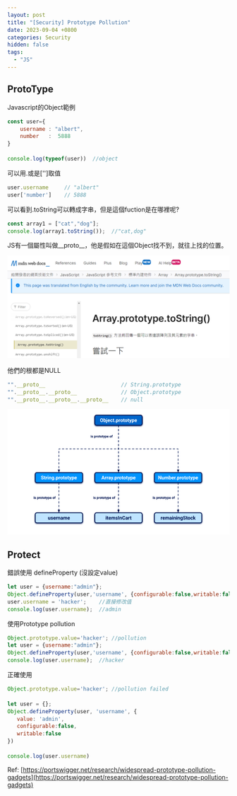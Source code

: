 ```yaml
---
layout: post
title: "[Security] Prototype Pollution"
date: 2023-09-04 +0800
categories: Security
hidden: false
tags:
  - "JS"
---
```


## ProtoType

Javascript的Object範例

```javascript
const user={
    username : "albert",
    number   :  5888
}

console.log(typeof(user))  //object
```

可以用.或是['']取值

```javascript
user.username     // "albert"
user['number']    // 5888
```

可以看到.toString可以轉成字串，但是這個fuction是在哪裡呢?

```javascript
const array1 = ["cat","dog"];
console.log(array1.toString());  //"cat,dog"
```

JS有一個屬性叫做__proto__，他是假如在這個Object找不到，就往上找的位置。

![](/images/2023/09/GEQpFMa.png)

他們的根都是NULL

```javascript
"".__proto__                        // String.prototype
"".__proto__.__proto__              // Object.prototype
"".__proto__.__proto__.__proto__    // null
```

![](/images/2023/09/oQ5f72k.png)


## Protect

錯誤使用 defineProperty (沒設定value)
```javascript
let user = {username:"admin"};
Object.defineProperty(user,'username', {configurable:false,writable:false} ); //protect
user.username = 'hacker';    //直接修改值
console.log(user.username);  //admin
```

使用Prototype pollution
```javascript
Object.prototype.value='hacker'; //pollution
let user = {username:"admin"};
Object.defineProperty(user,'username', {configurable:false,writable:false} ); //protect
console.log(user.username);  //hacker
```

正確使用
```javascript
Object.prototype.value='hacker'; //pollution failed

let user = {};
Object.defineProperty(user, 'username', {
   value: 'admin',
   configurable:false,
   writable:false
})

console.log(user.username)

```


Ref: [https://portswigger.net/research/widespread-prototype-pollution-gadgets](https://portswigger.net/research/widespread-prototype-pollution-gadgets)
